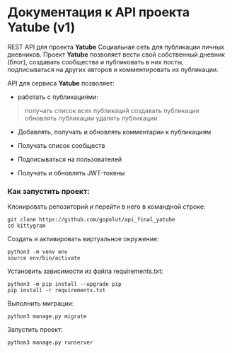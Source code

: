 # Документация к API проекта Yatube (v1)

REST API для проекта **Yatube**
Социальная сеть для публикации личных дневников.
Проект **Yatube** позволяет вести свой собственный дневник (блог), создавать сообщества
и публиковать в них посты, подписываться на других авторов и комментировать их публикации.

API для сервиса **Yatube** позволяет:
+ работать с публикациями:

> получать список всех публикаций
> создавать публикации
> обновлять публикации
> удалять публикации

+ Добавлять, получать и обновлять комментарии к публикациям

+ Получать список сообществ

+ Подписываться на пользователей

+ Получать и обновлять JWT-токены

### Как запустить проект:

Клонировать репозиторий и перейти в него в командной строке:

```
git clone https://github.com/gopolut/api_final_yatube
cd kittygram
```

Cоздать и активировать виртуальное окружение:

```
python3 -m venv env
source env/bin/activate
```
Установить зависимости из файла requirements.txt:

```
python3 -m pip install --upgrade pip
pip install -r requirements.txt
```

Выполнить миграции:

```
python3 manage.py migrate
```

Запустить проект:

```
python3 manage.py runserver
```
